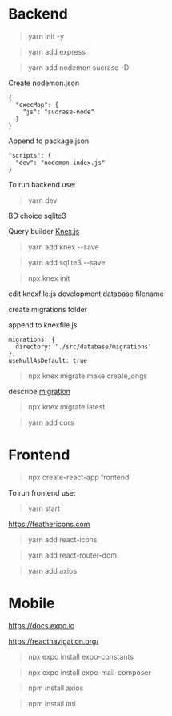 
# Backend

> yarn init -y

> yarn add express

> yarn add nodemon sucrase -D

Create nodemon.json

    {
      "execMap": {
        "js": "sucrase-node"
      }
    }

Append to package.json

    "scripts": {
      "dev": "nodemon index.js"
    }

To run backend use:
> yarn dev

BD choice sqlite3

Query builder [Knex.js](https://knexjs.org/)

> yarn add knex --save

> yarn add sqlite3 --save

> npx knex init

edit knexfile.js development database filename

create migrations folder

append to knexfile.js

    migrations: {
      directory: './src/database/migrations'
    },
    useNullAsDefault: true

> npx knex migrate:make create_ongs

describe [migration](https://knexjs.org/#Installation-migrations)

> npx knex migrate:latest

> yarn add cors

# Frontend

> npx create-react-app frontend

To run frontend use:
> yarn start

https://feathericons.com

> yarn add react-icons

> yarn add react-router-dom

> yarn add axios

# Mobile

https://docs.expo.io

https://reactnavigation.org/

> npx expo install expo-constants

> npx expo install expo-mail-composer

> npm install axios

> npm install intl